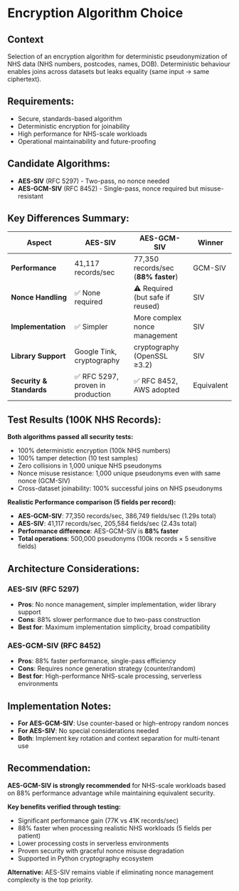 # Encryption Algorithm Choice

## Context

Selection of an encryption algorithm for deterministic pseudonymization of NHS data (NHS numbers, postcodes, names,
DOB). Deterministic behaviour enables joins across datasets but leaks equality (same input → same ciphertext).

## Requirements:

- Secure, standards-based algorithm
- Deterministic encryption for joinability
- High performance for NHS-scale workloads
- Operational maintainability and future-proofing

## Candidate Algorithms:

- **AES-SIV** (RFC 5297) - Two-pass, no nonce needed
- **AES-GCM-SIV** (RFC 8452) - Single-pass, nonce required but misuse-resistant

## Key Differences Summary:

| Aspect                   | AES-SIV                          | AES-GCM-SIV                         | Winner     |
|--------------------------|----------------------------------|-------------------------------------|------------|
| **Performance**          | 41,117 records/sec               | 77,350 records/sec (**88% faster**) | GCM-SIV    |
| **Nonce Handling**       | ✅ None required                 | ⚠️ Required (but safe if reused)    | SIV        |
| **Implementation**       | ✅ Simpler                       | More complex nonce management       | SIV        |
| **Library Support**      | Google Tink, cryptography        | cryptography (OpenSSL ≥3.2)         | SIV        |
| **Security & Standards** | ✅ RFC 5297, proven in production| ✅ RFC 8452, AWS adopted            | Equivalent |

## Test Results (100K NHS Records):

**Both algorithms passed all security tests:**

- 100% deterministic encryption (100k NHS numbers)
- 100% tamper detection (10 test samples)
- Zero collisions in 1,000 unique NHS pseudonyms
- Nonce misuse resistance: 1,000 unique pseudonyms even with same nonce (GCM-SIV)
- Cross-dataset joinability: 100% successful joins on NHS pseudonyms

**Realistic Performance comparison (5 fields per record):**

- **AES-GCM-SIV**: 77,350 records/sec, 386,749 fields/sec (1.29s total)
- **AES-SIV**: 41,117 records/sec, 205,584 fields/sec (2.43s total)
- **Performance difference**: AES-GCM-SIV is **88% faster**
- **Total operations**: 500,000 pseudonyms (100k records × 5 sensitive fields)

## Architecture Considerations:

### AES-SIV (RFC 5297)

- **Pros**: No nonce management, simpler implementation, wider library support
- **Cons**: 88% slower performance due to two-pass construction
- **Best for**: Maximum implementation simplicity, broad compatibility

### AES-GCM-SIV (RFC 8452)

- **Pros**: 88% faster performance, single-pass efficiency
- **Cons**: Requires nonce generation strategy (counter/random)
- **Best for**: High-performance NHS-scale processing, serverless environments

## Implementation Notes:

- **For AES-GCM-SIV**: Use counter-based or high-entropy random nonces
- **For AES-SIV**: No special considerations needed
- **Both**: Implement key rotation and context separation for multi-tenant use

## Recommendation:

**AES-GCM-SIV is strongly recommended** for NHS-scale workloads based on 88% performance advantage while maintaining
equivalent security.

**Key benefits verified through testing:**

- Significant performance gain (77K vs 41K records/sec)
- 88% faster when processing realistic NHS workloads (5 fields per patient)
- Lower processing costs in serverless environments
- Proven security with graceful nonce misuse degradation
- Supported in Python cryptography ecosystem

**Alternative:** AES-SIV remains viable if eliminating nonce management complexity is the top priority.
